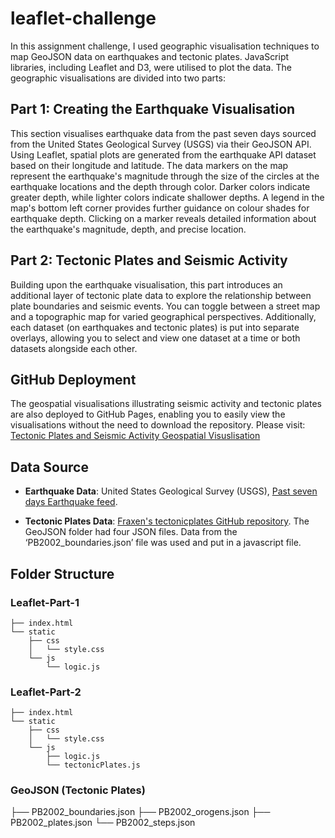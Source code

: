 # leaflet-challenge
In this assignment challenge, I used geographic visualisation techniques to map GeoJSON data on earthquakes and tectonic plates. JavaScript libraries, including Leaflet and D3, were utilised to plot the data. The geographic visualisations are divided into two parts:

## Part 1: Creating the Earthquake Visualisation
This section visualises earthquake data from the past seven days sourced from the United States Geological Survey (USGS) via their GeoJSON API. Using Leaflet, spatial plots are generated from the earthquake API dataset based on their longitude and latitude. The data markers on the map represent the earthquake's magnitude through the size of the circles at the earthquake locations and the depth through color. Darker colors indicate greater depth, while lighter colors indicate shallower depths. A legend in the map's bottom left corner provides further guidance on colour shades for earthquake depth. Clicking on a marker reveals detailed information about the earthquake's magnitude, depth, and precise location.

## Part 2: Tectonic Plates and Seismic Activity
Building upon the earthquake visualisation, this part introduces an additional layer of tectonic plate data to explore the relationship between plate boundaries and seismic events. You can toggle between a street map and a topographic map for varied geographical perspectives. Additionally, each dataset (on earthquakes and tectonic plates) is put into separate overlays, allowing you to select and view one dataset at a time or both datasets alongside each other.  

## GitHub Deployment
The geospatial visualisations illustrating seismic activity and tectonic plates are also deployed to GitHub Pages, enabling you to easily view the visualisations without the need to download the repository. Please visit: [Tectonic Plates and Seismic Activity Geospatial Visuslisation](https://muz32.github.io/leaflet-challenge/) 

## Data Source

- **Earthquake Data**: United States Geological Survey (USGS), [Past seven days Earthquake feed](https://earthquake.usgs.gov/earthquakes/feed/v1.0/summary/all_week.geojson).
  
- **Tectonic Plates Data**: [Fraxen's tectonicplates GitHub repository]( https://github.com/fraxen/tectonicplates). The GeoJSON folder had four JSON files. Data from the ‘PB2002_boundaries.json’ file was used and put in a javascript file.

## Folder Structure
### Leaflet-Part-1
```
├── index.html
└── static
    ├── css
    │   └── style.css
    └── js
        └── logic.js
```

### Leaflet-Part-2
```
├── index.html
└── static
    ├── css
    │   └── style.css
    └── js
        ├── logic.js
        └── tectonicPlates.js
```

### GeoJSON (Tectonic Plates)
├── PB2002_boundaries.json
├── PB2002_orogens.json
├── PB2002_plates.json
└── PB2002_steps.json

```





